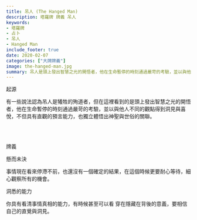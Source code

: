 ```yaml
---
title: 吊人 (The Hanged Man)
description: 塔羅牌 牌義 吊人
keywords:
- 塔羅牌
- 占卜
- 吊人
- Hanged Man
include_footer: true
date: 2020-02-07
categories: ["大牌牌義"]
image: the-hanged-man.jpg
summary: 吊人是頭上發出智慧之光的開悟者，他在生命暫停的時刻通過嚴苛的考驗，並以與他人不同的觀點得到洞見與喜悅。
---
```


<p class="title is-3">起源</p>
<p class="subtitle is-6">
有一些說法認為吊人是犧牲的殉道者，但在這裡看到的是頭上發出智慧之光的開悟者，他在生命暫停的時刻通過嚴苛的考驗，並以與他人不同的觀點得到洞見與喜悅，不但具有直觀的預言能力，也獨立體悟出神聖與世俗的關聯。
</p>

<br/><br/>
<p class="title is-3">牌義</p>
<p class="subtitle is-4">懸而未決</p>
<p class="subtitle is-6">事情現在看來停滯不前，也還沒有一個確定的結果，在這個時候更要耐心等待，細心觀察所有的機會。</p>
<p class="subtitle is-4">洞悉的能力</p>
<p class="subtitle is-6">你具有看清事情真相的能力，有時候甚至可以看 穿在隱藏在背後的意義，要相信自己的直覺與洞見。</p>
